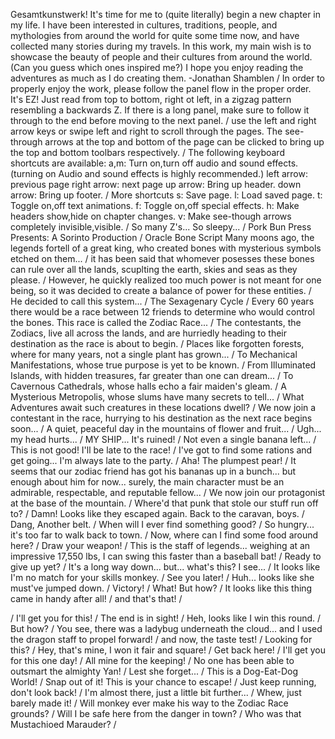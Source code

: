 Gesamtkunstwerk!
It's time for me to (quite literally) begin a new chapter in my life.
I have been interested in cultures, traditions, people, and mythologies from around the world
for quite some time now, and have collected many stories during my travels. In this work, my main wish is to
showcase the beauty of people and their cultures from around the world. (Can you guess which ones inspired me?)
I hope you enjoy reading the adventures as much as I do creating them.
-Jonathan Shamblen
/
In order to properly enjoy the work, please follow the panel flow in the proper order.
It's EZ! Just read from top to bottom, right ot left, in a zigzag pattern resembling a backwards Z.
If there is a long panel, make sure to follow  it through to the end before moving to the next panel.
/
use the left and right arrow keys or swipe left and right to scroll through the pages.
The see-through arrows at the top and bottom of the page can be clicked to 
bring up the top and bottom toolbars respectively.
/
The following keyboard shortcuts are available:
a,m: Turn on,turn off audio and sound effects. 
(turning on Audio and sound effects is highly recommended.)
left arrow: previous page
right arrow: next page
up arrow: Bring up header.
down arrow: Bring up footer.
/
More shortcuts
s: Save page.
l: Load saved page.
t: Toggle on,off text animations.
f: Toggle on,off special effects.
h: Make headers show,hide on chapter changes.
v: Make see-though arrows completely invisible,visible.
/
So many Z's...
So sleepy...
/
Pork Bun Press Presents:
A Sorinto Production
/
Oracle Bone Script
Many moons ago, the legends fortell of a great king,
who created bones with mysterious symbols etched on them...
/
it has been said that whomever posesses these bones can
rule over all the lands,
scuplting the earth, skies and seas as they please.
/
However, he quickly realized 
too much power is not meant for one being,
so it was decided to create a balance of power
for these entities.
/
He decided to call this system...
/
The Sexagenary Cycle
/
Every 60 years there would be
a race between 12 friends
to determine who would control the bones.
This race is called the Zodiac Race...
/
The contestants, the Zodiacs,
live all across the lands,
and are hurriedly heading to their destination
as the race is about to begin.
/
Places like forgotten forests,
where for many years, not a single plant has grown...
/
To Mechanical Manifestations,
whose true purpose is yet to be known.
/
From Illuminated Islands,
with hidden treasures, far greater than one can dream...
/
To Cavernous Cathedrals,
whose halls echo a fair maiden's gleam.
/
A Mysterious Metropolis,
whose slums have many secrets to tell...
/
What Adventures await such
creatures in these locations dwell?
/
We now join a contestant in the race,
hurrying to his destination as the next race begins soon...
/
A quiet, peaceful day 
in the mountains of flower and fruit...
/
Ugh... my head hurts...
/
MY SHIP... It's ruined!
/
Not even a single banana left...
/
This is not good!
I'll be late to the race!
/
I've got to find some rations and get going...
I'm always late to the party.
/
Aha! 
The plumpest pear!
/
It seems that our zodiac friend has got his bananas
up in a bunch... but enough about him for now... 
surely, the main character must be
an admirable, respectable, and reputable fellow...
/
We now join our protagonist at the base of the mountain.
/
Where'd that punk that stole
our stuff run off to?
/
Damn! Looks like they
escaped again. Back to
the caravan, boys.
/
Dang, Another belt.
/
When will I ever find something good?
/
So hungry...
it's too far to walk back to town.
/
Now, where can I find some food around here?
/
Draw your weapon!
/
This is the staff of legends...
weighing at an impressive 17,550 lbs,
I can swing this faster than a baseball bat!
/
Ready to give up yet?
/
It's a long way down...
but... what's this? I see...
/
It looks like I'm no match for your
skills monkey.
/
See you later!
/
Huh... looks like she must've jumped down.
/
Victory!
/
What! But how?
/
It looks like this thing
came in handy after all!
/
and that's that!
/

/
I'll get you for this!
/
The end is in sight!
/
Heh, looks like I win this round.
/
But how?
/
You see, there was a ladybug underneath the cloud...
and I used the dragon staff to propel forward!
/
and now, the taste test!
/
Looking for this?
/
Hey, that's mine,
I won it fair and square!
/
Get back here!
/
I'll get you for this one day!
/
All mine for the keeping!
/
No one has been able to
outsmart the almighty Yan!
/
Lest she forget...
/
This is a Dog-Eat-Dog World!
/
Snap out of it!
This is your chance to escape!
/
Just keep running,
don't look back!
/
I'm almost there,
just a little bit further...
/
Whew, just barely made it!
/
Will monkey ever make his way to the Zodiac Race grounds?
/
Will I be safe here from the danger in town?
/
Who was that Mustachioed Marauder?
/